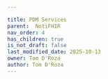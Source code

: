 ```yaml
---

title: PDM Services
parent:  NotiFHIR
nav_order: 4
has_children: true
is_not_draft: false
last_modified_date: 2025-10-13
owner: Tom D'Roza
author: Tom D'Roza
---
```

